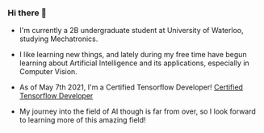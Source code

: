 ### Hi there 👋

* I'm currently a 2B undergraduate student at University of Waterloo, studying Mechatronics.

* I like learning new things, and lately during my free time have begun learning about Artificial Intelligence and its applications, especially in Computer Vision.

* As of May 7th 2021, I'm a Certified Tensorflow Developer! [Certified Tensorflow Developer](https://api.accredible.com/v1/frontend/credential_website_embed_image/badge/32314265)

* My journey into the field of AI though is far from over, so I look forward to learning more of this amazing field!
<!--
**AddeshB/AddeshB** is a ✨ _special_ ✨ repository because its `README.md` (this file) appears on your GitHub profile.

